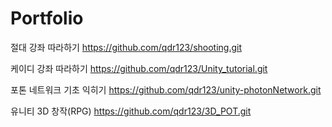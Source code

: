 # Portfolio

절대 강좌 따라하기 
https://github.com/qdr123/shooting.git

케이디 강좌 따라하기
https://github.com/qdr123/Unity_tutorial.git


포톤 네트워크 기초 익히기 
https://github.com/qdr123/unity-photonNetwork.git


유니티 3D 창작(RPG)
https://github.com/qdr123/3D_POT.git
